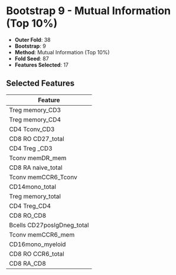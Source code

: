 # Bootstrap 9 - Mutual Information (Top 10%)

- **Outer Fold**: 38
- **Bootstrap**: 9
- **Method**: Mutual Information (Top 10%)
- **Fold Seed**: 87
- **Features Selected**: 17

## Selected Features

| Feature |
|---------|
| Treg memory_CD3 |
| Treg memory_CD4 |
| CD4 Tconv_CD3 |
| CD8 RO CD27_total |
| CD4 Treg _CD3 |
| Tconv memDR_mem |
| CD8 RA naive_total |
| Tconv memCCR6_Tconv |
| CD14mono_total |
| Treg memory_total |
| CD4 Treg_CD4 |
| CD8 RO_CD8 |
| Bcells CD27posIgDneg_total |
| Tconv memCCR6_mem |
| CD16mono_myeloid |
| CD8 RO CCR6_total |
| CD8 RA_CD8 |
